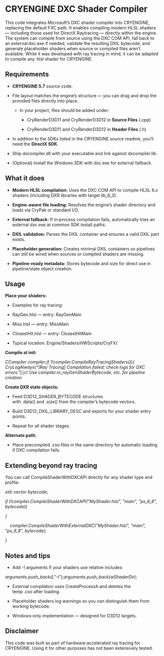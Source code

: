 # CRYENGINE DXC Shader Compiler

This code integrates Microsoft’s DXC shader compiler into CRYENGINE, replacing the default FXC path. It enables compiling modern HLSL shaders — including those used for DirectX Raytracing — directly within the engine. The system can compile from source using the DXC COM API, fall back to an external dxc.exe if needed, validate the resulting DXIL bytecode, and generate placeholder shaders when source or compiled files aren’t available. While it was developed with ray tracing in mind, it can be adapted to compile any .hlsl shader for CRYENGINE.

## Requirements


*   **CRYENGINE 5.7** source code.
    
*   File layout matches the engine’s structure — you can drag and drop the provided files directly into place.
    
    *   In your project, files should be added under:
        
        *   CryRenderD3D11 and CryRenderD3D12 in **Source Files** (.cpp)
            
        *   CryRenderD3D11 and CryRenderD3D12 in **Header Files** (.h)
            
*   In addition to the SDKs listed in the CRYENGINE source readme, you’ll need the **DirectX SDK**.
    
*   Ship dxcompiler.dll with your executable and link against dxcompiler.lib.
    
*   (Optional) Install the Windows SDK with dxc.exe for external fallback.
    

## What it does


*   **Modern HLSL compilation:** Uses the DXC COM API to compile HLSL 6.x shaders (including DXR libraries with target lib\_6\_3).
    
*   **Engine‑aware file loading:** Resolves the engine’s shader directory and loads via CryPak or standard I/O.
    
*   **External fallback:** If in‑process compilation fails, automatically tries an external dxc.exe at common SDK install paths.
    
*   **DXIL validation:** Parses the DXIL container and ensures a valid DXIL part exists.
    
*   **Placeholder generation:** Creates minimal DXIL containers so pipelines can still be wired when sources or compiled shaders are missing.
    
*   **Pipeline‑ready metadata:** Stores bytecode and size for direct use in pipeline/state object creation.
    

## Usage


**Place your shaders:**

*   Examples for ray tracing:
    

*   RayGen.hlsl — entry: RayGenMain
    
*   Miss.hlsl — entry: MissMain
    
*   ClosestHit.hlsl — entry: ClosestHitMain
    
*   Typical location: Engine/Shaders/HWScripts/CryFX/
    

**Compile at init:**

_CCompiler compiler;if (!compiler.CompileRayTracingShaders()){    CryLogAlways("\[Ray Tracing\] Compilation failed; check logs for DXC errors.");}// Use compiler.m\_rayGenShaderBytecode, etc. for pipeline creation_

**Create DXR state objects:**

*   Feed D3D12\_SHADER\_BYTECODE structures with .data() and .size() from the compiler’s bytecode vectors.
    
*   Build D3D12\_DXIL\_LIBRARY\_DESC and exports for your shader entry points.
    
*   Repeat for all shader stages.
    

**Alternate path:**

*   Place precompiled .cso files in the same directory for automatic loading if DXC compilation fails.
    

## Extending beyond ray tracing


You can call CompileShaderWithDXCAPI directly for any shader type and profile:

_std::vector bytecode;_

_if (!compiler.CompileShaderWithDXCAPI("MyShader.hlsl", "main", "ps\_6\_8", bytecode))_

_{_

    _compiler.CompileShaderWithExternalDXC("MyShader.hlsl", "main", "ps\_6\_8", bytecode);_

_}_

## Notes and tips


*   Add -I arguments if your shaders use relative includes:
    

_arguments.push\_back(L"-I");arguments.push\_back(wShaderDir);_

*   External compilation uses CreateProcessA and deletes the temp .cso after loading.
    
*   Placeholder shaders log warnings so you can distinguish them from working bytecode.
    
*   Windows‑only implementation — designed for D3D12 targets.
    

## Disclaimer


This code was built as part of hardware‑accelerated ray tracing for CRYENGINE. Using it for other purposes has not been extensively tested.